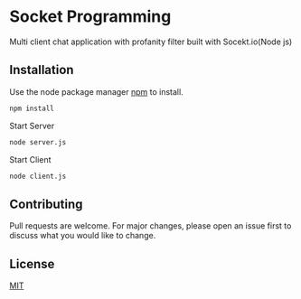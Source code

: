 # Socket Programming

Multi client chat application with profanity filter built with Socekt.io(Node js)

## Installation

Use the node package manager [npm](https://nodejs.org/en/) to install.

```bash
npm install
```
Start Server
```bash
node server.js
```
Start Client
```bash
node client.js
```

## Contributing
Pull requests are welcome. For major changes, please open an issue first to discuss what you would like to change.


## License
[MIT](https://choosealicense.com/licenses/mit/)